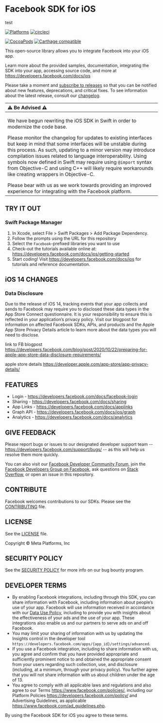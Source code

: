 # Facebook SDK for iOS

test

[![Platforms](https://img.shields.io/cocoapods/p/FBSDKCoreKit.svg)](https://cocoapods.org/pods/FBSDKCoreKit)
[![circleci](https://circleci.com/gh/facebook/facebook-ios-sdk/tree/main.svg?style=shield)](https://circleci.com/gh/facebook/facebook-ios-sdk/tree/main)

[![CocoaPods](https://img.shields.io/cocoapods/v/FBSDKCoreKit.svg)](https://cocoapods.org/pods/FBSDKCoreKit)
[![Carthage compatible](https://img.shields.io/badge/Carthage-compatible-4BC51D.svg?style=flat)](https://github.com/Carthage/Carthage)

This open-source library allows you to integrate Facebook into your iOS app.

Learn more about the provided samples, documentation, integrating the SDK into your app, accessing source code, and more
at https://developers.facebook.com/docs/ios

Please take a moment and [subscribe to releases](https://docs.github.com/en/enterprise/2.15/user/articles/watching-and-unwatching-repositories) so that you can be notified about new features, deprecations, and critical fixes. To see information about the latest release, consult our [changelog](CHANGELOG.md).

|:warning: Be Advised :warning:|
|:---|
|<p>We have begun rewriting the iOS SDK in Swift in order to modernize the code base.</p><p>Please monitor the changelog for updates to existing interfaces but keep in mind that some interfaces will be unstable during this process. As such, updating to a minor version may introduce compilation issues related to language interoperability. Using symbols now defined in Swift may require using `@import` syntax from Objective-C and using C++ will likely require workarounds like creating wrappers in Objective-C.</p>Please bear with us as we work towards providing an improved experience for integrating with the Facebook platform.|

## TRY IT OUT

### Swift Package Manager

1. In Xcode, select File > Swift Packages > Add Package Dependency.
1. Follow the prompts using the URL for this repository
1. Select the `Facebook`-prefixed libraries you want to use
1. Check-out the tutorials available online at: <https://developers.facebook.com/docs/ios/getting-started>
1. Start coding! Visit <https://developers.facebook.com/docs/ios> for tutorials and reference documentation.

## iOS 14 CHANGES

### Data Disclosure

Due to the release of iOS 14, tracking events that your app collects and sends to Facebook may require you to disclosed these data types in the App Store Connect questionnaire. It is your responsibility to ensure this is reflected in your application’s privacy policy. Visit our blogpost for information on affected Facebook SDKs, APIs, and products and the Apple App Store Privacy Details article to learn more about the data types you will need to disclose.

link to FB blogpost https://developers.facebook.com/blog/post/2020/10/22/preparing-for-apple-app-store-data-disclosure-requirements/

apple store details https://developer.apple.com/app-store/app-privacy-details/

## FEATURES

- Login - <https://developers.facebook.com/docs/facebook-login>
- Sharing - <https://developers.facebook.com/docs/sharing>
- App Links - <https://developers.facebook.com/docs/applinks>
- Graph API - <https://developers.facebook.com/docs/ios/graph>
- Analytics - <https://developers.facebook.com/docs/analytics>

## GIVE FEEDBACK

Please report bugs or issues to our designated developer support team -- <https://developers.facebook.com/support/bugs/> -- as this will help us resolve them more quickly.

You can also visit our [Facebook Developer Community Forum](https://developers.facebook.com/community/),
join the [Facebook Developers Group on Facebook](https://www.facebook.com/groups/fbdevelopers/),
ask questions on [Stack Overflow](https://stackoverflow.com/questions/tagged/facebook-ios-sdk),
or open an issue in this repository.

## CONTRIBUTE

Facebook welcomes contributions to our SDKs. Please see the [CONTRIBUTING](CONTRIBUTING.md) file.

## LICENSE

See the [LICENSE](LICENSE) file.

Copyright © Meta Platforms, Inc

## SECURITY POLICY

See the [SECURITY POLICY](SECURITY.md) for more info on our bug bounty program.

## DEVELOPER TERMS

- By enabling Facebook integrations, including through this SDK, you can share information with Facebook, including
  information about people’s use of your app. Facebook will use information received in accordance with our
  [Data Use Policy](https://www.facebook.com/about/privacy/), including to provide you with insights about the
  effectiveness of your ads and the use of your app. These integrations also enable us and our partners to serve ads on
  and off Facebook.
- You may limit your sharing of information with us by updating the Insights control in the developer tool
  `https://developers.facebook.com/apps/{app_id}/settings/advanced`.
- If you use a Facebook integration, including to share information with us, you agree and confirm that you have
  provided appropriate and sufficiently prominent notice to and obtained the appropriate consent from your users
  regarding such collection, use, and disclosure (including, at a minimum, through your privacy policy). You further
  agree that you will not share information with us about children under the age of 13.
- You agree to comply with all applicable laws and regulations and also agree to our Terms
  <https://www.facebook.com/policies/>, including our Platform Policies <https://developers.facebook.com/policy/> and
  Advertising Guidelines, as applicable <https://www.facebook.com/ad_guidelines.php>.

By using the Facebook SDK for iOS you agree to these terms.
